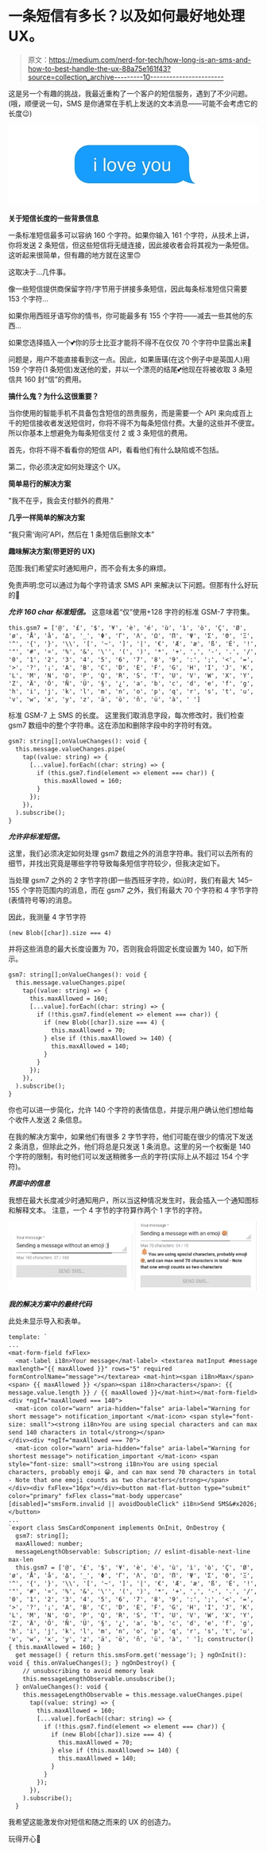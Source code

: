 # 一条短信有多长？以及如何最好地处理 UX。

> 原文：<https://medium.com/nerd-for-tech/how-long-is-an-sms-and-how-to-best-handle-the-ux-88a75e161f43?source=collection_archive---------10----------------------->

这是另一个有趣的挑战，我最近重构了一个客户的短信服务，遇到了不少问题。(哦，顺便说一句，SMS 是你通常在手机上发送的文本消息——可能不会考虑它的长度😉)

![](img/7cb9e7fcb73e3d81c8b7d866dce3d8b8.png)

**关于短信长度的一些背景信息**

一条标准短信最多可以容纳 160 个字符。如果你输入 161 个字符，从技术上讲，你将发送 2 条短信，但这些短信将无缝连接，因此接收者会将其视为一条短信。这听起来很简单，但有趣的地方就在这里🙃

这取决于…几件事。

像一些短信提供商保留字符/字节用于拼接多条短信，因此每条标准短信只需要 153 个字符…

如果你用西班牙语写你的情书，你可能最多有 155 个字符——减去一些其他的东西…

如果您选择插入一个💕你的莎士比亚才能将不得不在仅仅 70 个字符中显露出来🤔

问题是，用户不能直接看到这一点。因此，如果唐璜(在这个例子中是英国人)用 159 个字符(1 条短信)发送他的爱，并以一个漂亮的结尾💕他现在将被收取 3 条短信共 160 封“信”的费用。

**搞什么鬼？为什么这很重要？**

当你使用的智能手机不具备包含短信的昂贵服务，而是需要一个 API 来向成百上千的短信接收者发送短信时，你将不得不为每条短信付费。大量的这些并不便宜。所以你基本上想避免为每条短信支付 2 或 3 条短信的费用。

首先，你将不得不看看你的短信 API，看看他们有什么缺陷或不包括。

第二，你必须决定如何处理这个 UX。

**简单易行的解决方案**

"我不在乎，我会支付额外的费用."

**几乎一样简单的解决方案**

“我只需‘询问’API，然后在 1 条短信后删除文本”

**趣味解决方案(带更好的 UX)**

范围:我们希望实时通知用户，而不会有太多的麻烦。

免责声明:您可以通过为每个字符请求 SMS API 来解决以下问题。但那有什么好玩的🤭

***允许 160 char 标准短信。***
这意味着“仅”使用+128 字符的标准 GSM-7 字符集。

```
this.gsm7 = ['@', '£', '$', '¥', 'è', 'é', 'ù', 'ì', 'ò', 'Ç', 'Ø', 'ø', 'Å', 'å', 'Δ', '_', 'Φ', 'Γ', 'Λ', 'Ω', 'Π', 'Ψ', 'Σ', 'Θ', 'Ξ', '^', '{', '}', '\\', '[', '~', ']', '|', '€', 'Æ', 'æ', 'ß', 'É', '!', '"', '#', '¤', '%', '&', '\'', '(', ')', '*', '+', ',', '-', '.', '/', '0', '1', '2', '3', '4', '5', '6', '7', '8', '9', ':', ';', '<', '=', '>', '?', '¡', 'A', 'B', 'C', 'D', 'E', 'F', 'G', 'H', 'I', 'J', 'K', 'L', 'M', 'N', 'O', 'P', 'Q', 'R', 'S', 'T', 'U', 'V', 'W', 'X', 'Y', 'Z', 'Ä', 'Ö', 'Ñ', 'Ü', '§', '¿', 'a', 'b', 'c', 'd', 'e', 'f', 'g', 'h', 'i', 'j', 'k', 'l', 'm', 'n', 'o', 'p', 'q', 'r', 's', 't', 'u', 'v', 'w', 'x', 'y', 'z', 'ä', 'ö', 'ñ', 'ü', 'à', ' ']
```

标准 GSM-7 上 SMS 的长度。
这里我们取消息字段，每次修改时，我们检查 gsm7 数组中的整个字符串。这在添加和删除字段中的字符时有效。

```
gsm7: string[];onValueChanges(): void {
  this.message.valueChanges.pipe(
    tap((value: string) => {
      [...value].forEach((char: string) => {
        if (this.gsm7.find(element => element === char)) {
          this.maxAllowed = 160;
        }
      });
    }),
  ).subscribe();
}
```

***允许非标准短信。***

这里，我们必须决定如何处理 gsm7 数组之外的消息字符串。我们可以去所有的细节，并找出究竟是哪些字符导致每条短信字符较少，但我决定如下。

当处理 gsm7 之外的 2 字节字符(即一些西班牙字符，如ú)时，我们有最大 145–155 个字符范围内的消息，而在 gsm7 之外，我们有最大 70 个字符和 4 字节字符(表情符号等)的消息。

因此，我测量 4 字节字符

```
(new Blob([char]).size === 4)
```

并将这些消息的最大长度设置为 70，否则我会将固定长度设置为 140，如下所示。

```
gsm7: string[];onValueChanges(): void {
  this.message.valueChanges.pipe(
    tap((value: string) => {
      this.maxAllowed = 160;
      [...value].forEach((char: string) => {
        if (!this.gsm7.find(element => element === char)) {
          if (new Blob([char]).size === 4) {
            this.maxAllowed = 70;
          } else if (this.maxAllowed >= 140) {
            this.maxAllowed = 140;
          }
        }
      });
    }),
  ).subscribe();
}
```

你也可以进一步简化，允许 140 个字符的表情信息，并提示用户确认他们想给每个收件人发送 2 条信息。

在我的解决方案中，如果他们有很多 2 字节字符，他们可能在很少的情况下发送 2 条消息，但除此之外，他们将总是只发送 1 条消息。这里的另一个权衡是 140 个字符的限制，有时他们可以发送稍微多一点的字符(实际上从不超过 154 个字符)。

***界面中的信息***

我想在最大长度减少时通知用户，所以当这种情况发生时，我会插入一个通知图标和解释文本。
注意，一个 4 字节的字符算作两个 1 字节的字符。

![](img/e7ce18fc6e48d2e390c037f7bf396157.png)

***我的解决方案中的最终代码***

此处未显示导入和表单。

```
template: `
...
<mat-form-field fxFlex>
  <mat-label i18n>Your message</mat-label> <textarea matInput #message maxlength="{{ maxAllowed }}" rows="5" required formControlName="message"></textarea> <mat-hint><span i18n>Max</span><span> {{ maxAllowed }} </span><span i18n>characters</span>: {{ message.value.length }} / {{ maxAllowed }}</mat-hint></mat-form-field><div *ngIf="maxAllowed === 140">
  <mat-icon color="warn" aria-hidden="false" aria-label="Warning for short message"> notification_important </mat-icon> <span style="font-size: small"><strong i18n>You are using special characters and can max send 140 characters in total</strong></span>
</div><div *ngIf="maxAllowed === 70">
  <mat-icon color="warn" aria-hidden="false" aria-label="Warning for shortest message"> notification_important </mat-icon> <span style="font-size: small"><strong i18n>You are using special characters, probably emoji 😁, and can max send 70 characters in total - Note that one emoji counts as two characters</strong></span>
</div><div fxFlex="16px"></div><button mat-flat-button type="submit" color="primary" fxFlex class="mat-body uppercase" [disabled]="smsForm.invalid || avoidDoubleClick" i18n>Send SMS&#x2026;</button>
...
`export class SmsCardComponent implements OnInit, OnDestroy {
  gsm7: string[];
  maxAllowed: number;
  messageLengthObservable: Subscription; // eslint-disable-next-line max-len
  this.gsm7 = ['@', '£', '$', '¥', 'è', 'é', 'ù', 'ì', 'ò', 'Ç', 'Ø', 'ø', 'Å', 'å', 'Δ', '_', 'Φ', 'Γ', 'Λ', 'Ω', 'Π', 'Ψ', 'Σ', 'Θ', 'Ξ', '^', '{', '}', '\\', '[', '~', ']', '|', '€', 'Æ', 'æ', 'ß', 'É', '!', '"', '#', '¤', '%', '&', '\'', '(', ')', '*', '+', ',', '-', '.', '/', '0', '1', '2', '3', '4', '5', '6', '7', '8', '9', ':', ';', '<', '=', '>', '?', '¡', 'A', 'B', 'C', 'D', 'E', 'F', 'G', 'H', 'I', 'J', 'K', 'L', 'M', 'N', 'O', 'P', 'Q', 'R', 'S', 'T', 'U', 'V', 'W', 'X', 'Y', 'Z', 'Ä', 'Ö', 'Ñ', 'Ü', '§', '¿', 'a', 'b', 'c', 'd', 'e', 'f', 'g', 'h', 'i', 'j', 'k', 'l', 'm', 'n', 'o', 'p', 'q', 'r', 's', 't', 'u', 'v', 'w', 'x', 'y', 'z', 'ä', 'ö', 'ñ', 'ü', 'à', ' ']; constructor() { this.maxAllowed = 160; }
  get message() { return this.smsForm.get('message'); } ngOnInit(): void { this.onValueChanges(); } ngOnDestroy() {
    // unsubscribing to avoid memory leak
    this.messageLengthObservable.unsubscribe();
  } onValueChanges(): void {
    this.messageLengthObservable = this.message.valueChanges.pipe(
      tap((value: string) => {
        this.maxAllowed = 160;
        [...value].forEach((char: string) => {
          if (!this.gsm7.find(element => element === char)) {
            if (new Blob([char]).size === 4) {
              this.maxAllowed = 70;
            } else if (this.maxAllowed >= 140) {
              this.maxAllowed = 140;
            }
          }
        });
      }),
    ).subscribe();
  }
```

我希望这能激发你对短信和随之而来的 UX 的创造力。

玩得开心🤗
